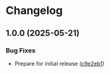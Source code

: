 # Changelog

## 1.0.0 (2025-05-21)


### Bug Fixes

* Prepare for initial release ([c9e2eb1](https://github.com/LeviSchuck/tiny-cbor-schema/commit/c9e2eb1eb82834c57401ae6973fbecc9a7f51cff))
